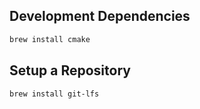 ## Development Dependencies
```bash
brew install cmake
```

## Setup a Repository

```bash
brew install git-lfs
```